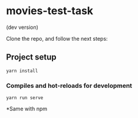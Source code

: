 # movies-test-task
(dev version)

Clone the repo, and follow the next steps:


## Project setup
```
yarn install
```

### Compiles and hot-reloads for development
```
yarn run serve
```

*Same with npm
